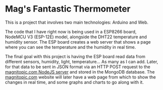 # Mag's Fantastic Thermometer

This is a project that involves two main technologies: Arduino and Web.

The code that I have right now is being used in a ESP8266 board, NodeMCU V3 (ESP-12E) model, alongside the DHT22 temperature and humidity sensor.
The ESP board creates a web server that shows a page where you can see the temperature and the humidity in real time.

The final goal with this project is having the ESP board read data from different sensors, humidity, light, temperature... As many as I can add.
Later, for that data to be sent in JSON format via an HTTP POST request to the [magnitopic.com NodeJS server](https://github.com/magnitopic/magnitopic.com-express) and stored in the MongoDB database.
The [magnitopic.com](https://www.magnitopic.com/) website will later have a web page from which to show the changes in real time, and some graphs and charts to go along with it.